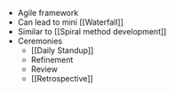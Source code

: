 - Agile framework
- Can lead to mini [[Waterfall]]
- Similar to [[Spiral method development]]
- Ceremonies
	- [[Daily Standup]]
	- Refinement
	- Review
	- [[Retrospective]]